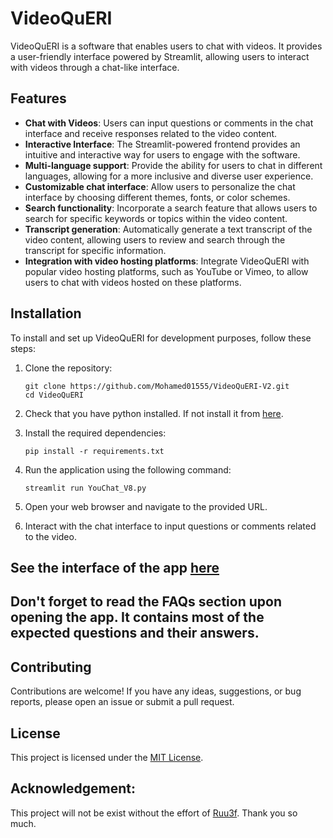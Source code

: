 # VideoQuERI

VideoQuERI is a software that enables users to chat with videos.
It provides a user-friendly interface powered by Streamlit, allowing users to interact with videos through a chat-like interface.

## Features

- **Chat with Videos**: Users can input questions or comments in the chat interface and receive responses related to the video content.
- **Interactive Interface**: The Streamlit-powered frontend provides an intuitive and interactive way for users to engage with the software.
- **Multi-language support**: Provide the ability for users to chat in different languages, allowing for a more inclusive and diverse user experience.
- **Customizable chat interface**: Allow users to personalize the chat interface by choosing different themes, fonts, or color schemes.
- **Search functionality**: Incorporate a search feature that allows users to search for specific keywords or topics within the video content.
- **Transcript generation**: Automatically generate a text transcript of the video content, allowing users to review and search through the transcript for specific information.
- **Integration with video hosting platforms**: Integrate VideoQuERI with popular video hosting platforms, such as YouTube or Vimeo, to allow users to chat with videos hosted on these platforms.

## Installation

To install and set up VideoQuERI for development purposes, follow these steps:

1. Clone the repository:

   ```
   git clone https://github.com/Mohamed01555/VideoQuERI-V2.git
   cd VideoQuERI
   ```
2. Check that you have python installed. If not install it from [here](https://www.python.org/downloads/).
  
3. Install the required dependencies:

   ```
   pip install -r requirements.txt
   ```

4. Run the application using the following command:

   ```
   streamlit run YouChat_V8.py
   ```

5. Open your web browser and navigate to the provided URL.

6. Interact with the chat interface to input questions or comments related to the video.

## See the interface of the app [here](https://videoqueri.streamlit.app/)

## Don't forget to read the FAQs section upon opening the app. It contains most of the expected questions and their answers.

## Contributing

Contributions are welcome! If you have any ideas, suggestions, or bug reports, please open an issue or submit a pull request.

## License

This project is licensed under the [MIT License](LICENSE).

## Acknowledgement:
This project will not be exist without the effort of [Ruu3f](https://github.com/Ruu3f/freeGPT). Thank you so much.

